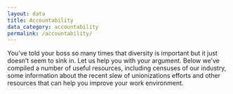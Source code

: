 ```yaml
---
layout: data
title: Accountability
data_category: accountability
permalink: /accountability/
---
```


You’ve told your boss so many times that diversity is important but it just doesn’t seem to sink in. Let us help you with your argument. Below we’ve compiled a number of useful resources, including censuses of our industry, some information about the recent slew of unionizations efforts and other resources that can help you improve your work environment.
